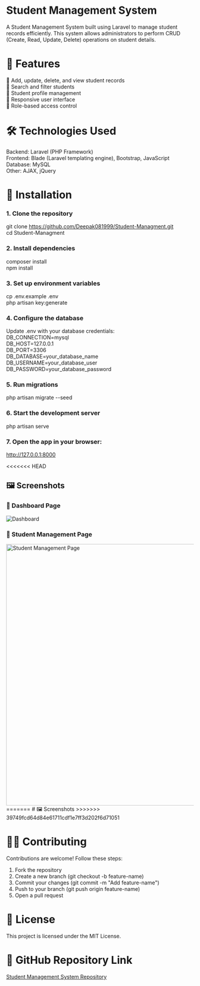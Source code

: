 # Student Management System

A Student Management System built using Laravel to manage student records efficiently. This system allows administrators to perform CRUD (Create, Read, Update, Delete) operations on student details.

# 🚀 Features<br>
📌 Add, update, delete, and view student records <br>
📌 Search and filter students <br>
📌 Student profile management <br>
📌 Responsive user interface <br>
📌 Role-based access control <br>



# 🛠️ Technologies Used
Backend: Laravel (PHP Framework) <br>
Frontend: Blade (Laravel templating engine), Bootstrap, JavaScript <br>
Database: MySQL<br>
Other: AJAX, jQuery<br>

# 🎯 Installation 
### 1. Clone the repository <br>
git clone https://github.com/Deepak081999/Student-Managment.git <br>
cd Student-Managment <br>

### 2. Install dependencies
composer install<br>
npm install<br>

### 3. Set up environment variables
cp .env.example .env <br>
php artisan key:generate<br>

### 4. Configure the database

Update .env with your database credentials:
<br>
DB_CONNECTION=mysql<br>
DB_HOST=127.0.0.1<br>
DB_PORT=3306<br>
DB_DATABASE=your_database_name<br>
DB_USERNAME=your_database_user<br>
DB_PASSWORD=your_database_password<br>

### 5. Run migrations
php artisan migrate --seed <br>

### 6. Start the development server
php artisan serve


### 7. Open the app in your browser:
http://127.0.0.1:8000

<<<<<<< HEAD

## 🖼️ Screenshots  

### 📍 Dashboard Page  
![Dashboard](https://your-image-url.com/dashboard.jpg)  

### 📍 Student Management Page  
<img src="https://your-image-url.com/student-management.jpg" alt="Student Management Page" width="700">
=======
# 🖼️ Screenshots
>>>>>>> 39749fcd64d84e61711cdf1e7ff3d202f6d71051


# 👨‍💻 Contributing
Contributions are welcome! Follow these steps:
1. Fork the repository<br>
2. Create a new branch (git checkout -b feature-name)<br>
3. Commit your changes (git commit -m "Add feature-name")<br>
4. Push to your branch (git push origin feature-name)<br>
5. Open a pull request<br>

# 📜 License
This project is licensed under the MIT License.


# 📌 GitHub Repository Link

  <a href="https://github.com/Deepak081999/Student-Managment" target="_blank"> Student Management System Repository</a>
